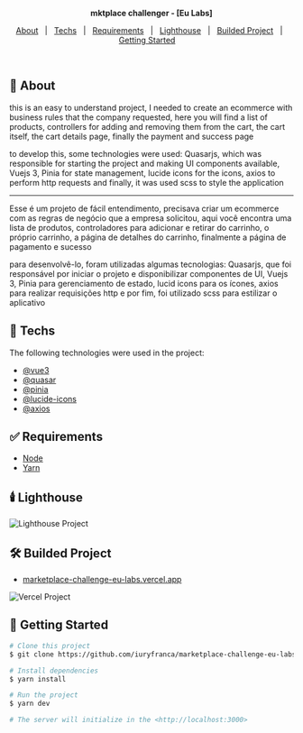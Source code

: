<p align="center">
  <strong>mktplace challenger - [Eu Labs]</strong>
</p>

<p align="center">
  <a href="#dart-about">About</a> &#xa0; | &#xa0; 
  <a href="#rocket-techs">Techs</a> &#xa0; | &#xa0;
  <a href="#white_check_mark-requirements">Requirements</a> &#xa0; | &#xa0;
  <a href="#candle-lighthouse">Lighthouse</a> &#xa0; | &#xa0;
  <a href="#hammer_and_wrench-builded-project">Builded Project</a> &#xa0; | &#xa0;
  <a href="#checkered_flag-getting-started">Getting Started</a> &#xa0; &#xa0;
</p>

<br>

## :dart: About

<p>
this is an easy to understand project, I needed to create an ecommerce with business rules that the company requested, here you will find a list of products, controllers for adding and removing them from the cart, the cart itself, the cart details page, finally the payment and success page
</p>

<p>
to develop this, some technologies were used: Quasarjs, which was responsible for starting the project and making UI components available, Vuejs 3, Pinia for state management, lucide icons for the icons, axios to perform http requests and finally, it was used scss to style the application
</p>

-------

<p>
Esse é um projeto de fácil entendimento, precisava criar um ecommerce com as regras de negócio que a empresa solicitou, aqui você encontra uma lista de produtos, controladores para adicionar e retirar do carrinho, o próprio carrinho, a página de detalhes do carrinho, finalmente a página de pagamento e sucesso
</p>

<p>
para desenvolvê-lo, foram utilizadas algumas tecnologias: Quasarjs, que foi responsável por iniciar o projeto e disponibilizar componentes de UI, Vuejs 3, Pinia para gerenciamento de estado, lucid icons para os ícones, axios para realizar requisições http e por fim, foi utilizado scss para estilizar o aplicativo
</p>
   
    
## :rocket: Techs

The following technologies were used in the project:

- [@vue3](https://vuejs.org/)
- [@quasar](https://quasar.dev/)
- [@pinia](https://pinia.vuejs.org/)
- [@lucide-icons](https://lucide.dev/)
- [@axios](https://axios-http.com/)


## :white_check_mark: Requirements

- [Node](https://nodejs.org/en/)
- [Yarn](https://yarnpkg.com/lang/en/)

## :candle: Lighthouse

![Lighthouse Project](https://firebasestorage.googleapis.com/v0/b/playlist-songs-vue-3.appspot.com/o/marketplace-challenge-eu-labs%2FLighthouse.png?alt=media&token=566a359f-c1d2-406d-b139-dbf719a2b38b)

## :hammer_and_wrench: Builded Project

- [marketplace-challenge-eu-labs.vercel.app](https://marketplace-challenge-eu-labs.vercel.app/)

![Vercel Project](https://firebasestorage.googleapis.com/v0/b/playlist-songs-vue-3.appspot.com/o/marketplace-challenge-eu-labs%2Fvercel-project.png?alt=media&token=b0f5f3f6-9250-48b8-9c64-d024f06d8c3a)

## :checkered_flag: Getting Started

```bash
# Clone this project
$ git clone https://github.com/iuryfranca/marketplace-challenge-eu-labs.git

# Install dependencies
$ yarn install

# Run the project
$ yarn dev

# The server will initialize in the <http://localhost:3000>
```
